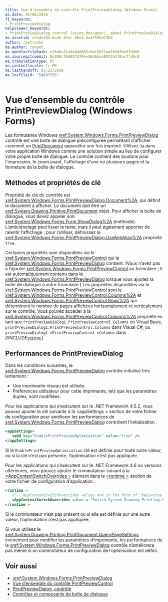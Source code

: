 ```yaml
---
title: Vue d'ensemble du contrôle PrintPreviewDialog (Windows Forms)
ms.date: 01/08/2018
f1_keywords:
- PrintPreviewDialog
helpviewer_keywords:
- PrintPreviewDialog control (using designer), about PrintPreviewDialog
ms.assetid: efd4ee8d-6edd-47ec-88e4-4a4759bd2384
author: rpetrusha
ms.author: ronpet
ms.openlocfilehash: e28a6c82a8dd40885c04c56f2adfb3d38e674066
ms.sourcegitcommit: 6b308cf6d627d78ee36dbbae8972a310ac7fd6c8
ms.translationtype: MT
ms.contentlocale: fr-FR
ms.lasthandoff: 01/23/2019
ms.locfileid: "54667555"
---
```

# <a name="printpreviewdialog-control-overview-windows-forms"></a>Vue d’ensemble du contrôle PrintPreviewDialog (Windows Forms)
Les formulaires Windows <xref:System.Windows.Forms.PrintPreviewDialog> contrôle est une boîte de dialogue préconfigurée permettant d’afficher comment un [PrintDocument](../../../../docs/framework/winforms/controls/printdocument-component-windows-forms.md) apparaîtra une fois imprimé. Utilisez-la dans votre application Windows comme une solution simple au lieu de configurer votre propre boîte de dialogue. Le contrôle contient des boutons pour l'impression, le zoom avant, l'affichage d'une ou plusieurs pages et la fermeture de la boîte de dialogue.  
  
## <a name="key-properties-and-methods"></a>Méthodes et propriétés de clé  
 Propriété de clé du contrôle est <xref:System.Windows.Forms.PrintPreviewDialog.Document%2A>, qui définit le document à afficher. Le document doit être un <xref:System.Drawing.Printing.PrintDocument> objet. Pour afficher la boîte de dialogue, vous devez appeler son <xref:System.Windows.Forms.Form.ShowDialog%2A> (méthode). L’anticrénelage peut lisser le texte, mais il peut également apporter de ralentir l’affichage ; pour l’utiliser, définissez la <xref:System.Windows.Forms.PrintPreviewDialog.UseAntiAlias%2A> propriété `true`.  
  
 Certaines propriétés sont disponibles via le <xref:System.Windows.Forms.PrintPreviewControl> qui le <xref:System.Windows.Forms.PrintPreviewDialog> contient. (Vous n’avez pas à l’ajouter <xref:System.Windows.Forms.PrintPreviewControl> au formulaire ; il est automatiquement contenu dans le <xref:System.Windows.Forms.PrintPreviewDialog> lorsque vous ajoutez la boîte de dialogue à votre formulaire.) Les propriétés disponibles via le <xref:System.Windows.Forms.PrintPreviewControl> sont le <xref:System.Windows.Forms.PrintPreviewControl.Columns%2A> et <xref:System.Windows.Forms.PrintPreviewControl.Rows%2A> qui déterminent le nombre de pages affichées horizontalement et verticalement sur le contrôle. Vous pouvez accéder à la <xref:System.Windows.Forms.PrintPreviewControl.Columns%2A> propriété en tant que `PrintPreviewDialog1.PrintPreviewControl.Columns` en Visual Basic, `printPreviewDialog1.PrintPreviewControl.Columns` dans Visual C#, ou `printPreviewDialog1->PrintPreviewControl->Columns` dans [!INCLUDE[vcprvc](../../../../includes/vcprvc-md.md)].  
  
## <a name="printpreviewdialog-performance"></a>Performances de PrintPreviewDialog

Dans les conditions suivantes, le <xref:System.Windows.Forms.PrintPreviewDialog> contrôle initialise très lentement :

- Une imprimante réseau est utilisée.
- Préférences utilisateur pour cette imprimante, tels que les paramètres duplex, sont modifiées.
  
Pour les applications qui s’exécutent sur le .NET Framework 4.5.2, vous pouvez ajouter la clé suivante à la \<appSettings > section de votre fichier de configuration pour améliorer les performances de <xref:System.Windows.Forms.PrintPreviewDialog> contrôlent l’initialisation :

```xml
<appSettings>
   <add key="EnablePrintPreviewOptimization" value="true" />
</appSettings>
```
Si le `EnablePrintPreviewOptimization` clé est définie pour toute autre valeur, ou si la clé n’est pas présente, l’optimisation n’est pas appliquée.

Pour les applications qui s’exécutent sur le .NET Framework 4.6 ou versions ultérieures, vous pouvez ajouter le commutateur suivant à la [ \<AppContextSwitchOverrides >](../../configure-apps/file-schema/runtime/appcontextswitchoverrides-element.md) élément dans le [ \<runtime >](../../configure-apps/file-schema/runtime/index.md) section de votre fichier de configuration d’application :

```xml
<runtime >
   <!-- AppContextSwitchOverrides values are in the form of 'key1=true|false;key2=true|false -->
   <AppContextSwitchOverrides value = "Switch.System.Drawing.Printing.OptimizePrintPreview=true" />
</runtime >
``` 
Si le commutateur n’est pas présent ou si elle est définie sur une autre valeur, l’optimisation n’est pas appliquée. 

Si vous utilisez le <xref:System.Drawing.Printing.PrintDocument.QueryPageSettings> événement pour modifier les paramètres d’imprimante, les performances de la <xref:System.Windows.Forms.PrintPreviewDialog> contrôle n’améliorera pas même si un commutateur de configuration de l’optimisation est défini.  

## <a name="see-also"></a>Voir aussi
- <xref:System.Windows.Forms.PrintPreviewDialog>
- [Vue d’ensemble du contrôle PrintPreviewControl](../../../../docs/framework/winforms/controls/printpreviewcontrol-control-overview-windows-forms.md)
- [PrintPreviewDialog, contrôle](../../../../docs/framework/winforms/controls/printpreviewdialog-control-windows-forms.md)
- [Contrôles et composants de boîte de dialogue](../../../../docs/framework/winforms/controls/dialog-box-controls-and-components-windows-forms.md)
